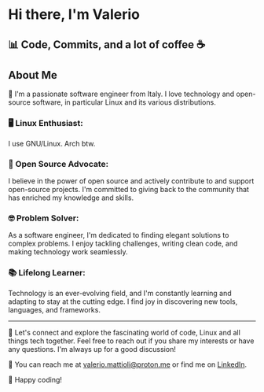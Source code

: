 # Hi there, I'm Valerio

## 📊 Code, Commits, and a lot of coffee ☕

## About Me

🍕 I'm a passionate software engineer from Italy. I love technology and open-source software, in particular Linux and its various distributions.

### 🖥️ Linux Enthusiast:

I use GNU/Linux. Arch btw.

### 🖖 Open Source Advocate:

I believe in the power of open source and actively contribute to and support open-source projects. I'm committed to giving back to the community that has enriched my knowledge and skills.

### 🤓 Problem Solver:

As a software engineer, I'm dedicated to finding elegant solutions to complex problems. I enjoy tackling challenges, writing clean code, and making technology work seamlessly.

### 📚 Lifelong Learner:

Technology is an ever-evolving field, and I'm constantly learning and adapting to stay at the cutting edge. I find joy in discovering new tools, languages, and frameworks.

---

🏹 Let's connect and explore the fascinating world of code, Linux and all things tech together. Feel free to reach out if you share my interests or have any questions. I'm always up for a good discussion!

📮 You can reach me at valerio.mattioli@proton.me or find me on [LinkedIn](https://www.linkedin.com/in/valerio-mattioli).

🚀 Happy coding!
